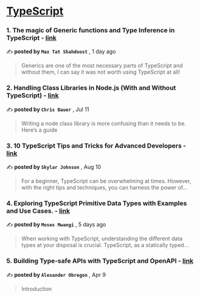 
<h1><a href=https://medium.com/tag/typescript-tips/recommended target="_blank" rel="noopener noreferrer">TypeScript</a></h1>
<h3>1. The magic of Generic functions and Type Inference in TypeScript - <a href=https://medium.com/@maxtsh/the-magic-of-generic-functions-and-inference-in-typescript-1f943d759b7e?source=tag_recommended_feed---------0-84----------typescript_tips----------4386ad27_8d99_4182_a808_319936f2a624------- target="_blank" rel="noopener noreferrer">link</a></h3>

✍️ **posted by `Max Tat Shahdoost`** <date> , 1 day ago</date>

<blockquote>Generics are one of the most necessary parts of TypeScript and without them, I can say it was not worth using TypeScript at all!</blockquote>

<h3>2. Handling Class Libraries in Node.js (With and Without TypeScript) - <a href=https://medium.com/better-programming/handling-class-libraries-in-node-js-with-and-without-typescript-39b73b2186b6?source=tag_recommended_feed---------1-107----------typescript_tips----------4386ad27_8d99_4182_a808_319936f2a624------- target="_blank" rel="noopener noreferrer">link</a></h3>

✍️ **posted by `Chris Bauer`** <date> , Jul 11</date>

<blockquote>Writing a node class library is more confusing than it needs to be. Here’s a guide</blockquote>

<h3>3. 10 TypeScript Tips and Tricks for Advanced Developers - <a href=https://medium.com/@codegirljs/10-typescript-tips-and-tricks-for-advanced-developers-25db6fe6aa72?source=tag_recommended_feed---------2-85----------typescript_tips----------4386ad27_8d99_4182_a808_319936f2a624------- target="_blank" rel="noopener noreferrer">link</a></h3>

✍️ **posted by `Skylar Johnson`** <date> , Aug 10</date>

<blockquote>For a beginner, TypeScript can be overwhelming at times. However, with the right tips and techniques, you can harness the power of…</blockquote>

<h3>4. Exploring TypeScript Primitive Data Types with Examples and Use Cases. - <a href=https://medium.com/@MosesSoftEng/exploring-typescript-primitive-data-types-with-examples-and-use-cases-3c9487d74a43?source=tag_recommended_feed---------3-84----------typescript_tips----------4386ad27_8d99_4182_a808_319936f2a624------- target="_blank" rel="noopener noreferrer">link</a></h3>

✍️ **posted by `Moses Mwangi`** <date> , 5 days ago</date>

<blockquote>When working with TypeScript, understanding the different data types at your disposal is crucial. TypeScript, as a statically typed…</blockquote>

<h3>5. Building Type-safe APIs with TypeScript and OpenAPI - <a href=https://medium.com/@AlexanderObregon/building-type-safe-apis-with-typescript-and-openapi-1f78b4b94ee4?source=tag_recommended_feed---------4-85----------typescript_tips----------4386ad27_8d99_4182_a808_319936f2a624------- target="_blank" rel="noopener noreferrer">link</a></h3>

✍️ **posted by `Alexander Obregon`** <date> , Apr 9</date>

<blockquote>Introduction</blockquote>

